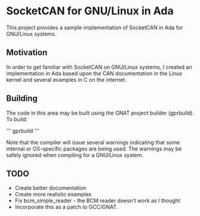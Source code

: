 # SocketCAN for GNU/Linux in Ada

This project provides a sample implementation of SocketCAN in Ada for
GNU/Linux systems.

## Motivation

In order to get familiar with SocketCAN on GNU/Linux systems, I
created an implementation in Ada based upon the CAN documentation in
the Linux kernel and several examples in C on the internet.

## Building

The code in this area may be built using the GNAT project builder
(gprbuild).  To build:

'''
gprbuild
'''

Note that the compiler will issue several warnings indicating that
some internal or OS-specific packages are being used.  The warnings
may be safely ignored when compiling for a GNU/Linux system.

## TODO

* Create better documentation
* Create more realistic examples
* Fix bcm_simple_reader - the BCM reader doesn't work as I thought
* Incorporate this as a patch to GCC/GNAT.
